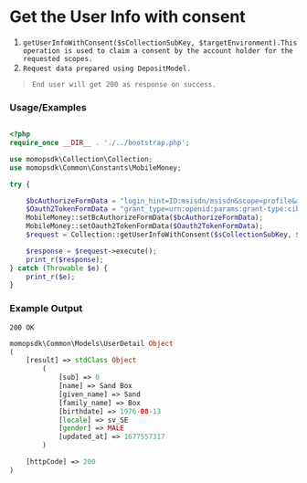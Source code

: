 # Get the User Info with consent

1.	`getUserInfoWithConsent($sCollectionSubKey, $targetEnvironment).This operation is used to claim a consent by the account holder for the requested scopes.`
2. `Request data prepared using DepositModel.`

> `End user will get 200 as response on success. `

### Usage/Examples

```php

<?php
require_once __DIR__ . './../bootstrap.php';

use momopsdk\Collection\Collection;
use momopsdk\Common\Constants\MobileMoney;

try {

    $bcAuthorizeFormData = "login_hint=ID:msisdn/msisdn&scope=profile&access_type=online";
    $Oauth2TokenFormData = "grant_type=urn:openid:params:grant-type:ciba&auth_req_id={auth_req_id}";
    MobileMoney::setBcAuthorizeFormData($bcAuthorizeFormData);
    MobileMoney::setOauth2TokenFormData($Oauth2TokenFormData);
    $request = Collection::getUserInfoWithConsent($sCollectionSubKey, $targetEnvironment);

    $response = $request->execute();
    print_r($response);
} catch (Throwable $e) {
    print_r($e);
}

```

### Example Output
`200 OK`

```php
momopsdk\Common\Models\UserDetail Object
(
    [result] => stdClass Object
        (
            [sub] => 0
            [name] => Sand Box
            [given_name] => Sand
            [family_name] => Box
            [birthdate] => 1976-08-13
            [locale] => sv_SE
            [gender] => MALE
            [updated_at] => 1677557317
        )

    [httpCode] => 200
)




```

